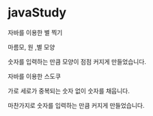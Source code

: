 # javaStudy

자바를 이용한 별 찍기

마름모, 원 ,별 모양

숫자를 입력하는 만큼 모양이 점점 커지게 만들었습니다. 


자바를 이용한 스도쿠

가로 세로가 중복되는 숫자 없이 숫자를 채웁니다.

마찬가지로 숫자를 입력하는 만큼 커지게 만들었습니다.

